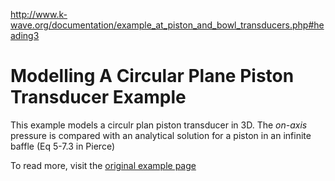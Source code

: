 http://www.k-wave.org/documentation/example_at_piston_and_bowl_transducers.php#heading3

# Modelling A Circular Plane Piston Transducer Example

This example models a circulr plan piston transducer in 3D. The _on-axis_ pressure is compared with an analytical solution for a piston in an infinite baffle (Eq 5-7.3 in Pierce)

To read more, visit the [original example page](http://www.k-wave.org/documentation/example_at_piston_and_bowl_transducers.php#heading3)